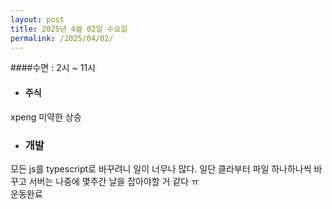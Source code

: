 ```yaml
---
layout: post
title: 2025년 4월 02일 수요일
permalink: /2025/04/02/
---
```

####수면 : 2시 ~ 11시<br/>
* #### 주식<br/>
xpeng 미약한 상승<br/>
* ### 개발<br/>
모든 js를 typescript로 바꾸려니 일이 너무나 많다. 일단 클라부터 파일 하나하나씩 바꾸고 서버는 나중에 몇주간 날을 잡아야할 거 같다 ㅠ<br/>
운동완료